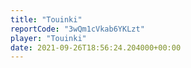 ```yaml
---
title: "Touinki"
reportCode: "3wQm1cVkab6YKLzt"
player: "Touinki"
date: 2021-09-26T18:56:24.204000+00:00
---
```

